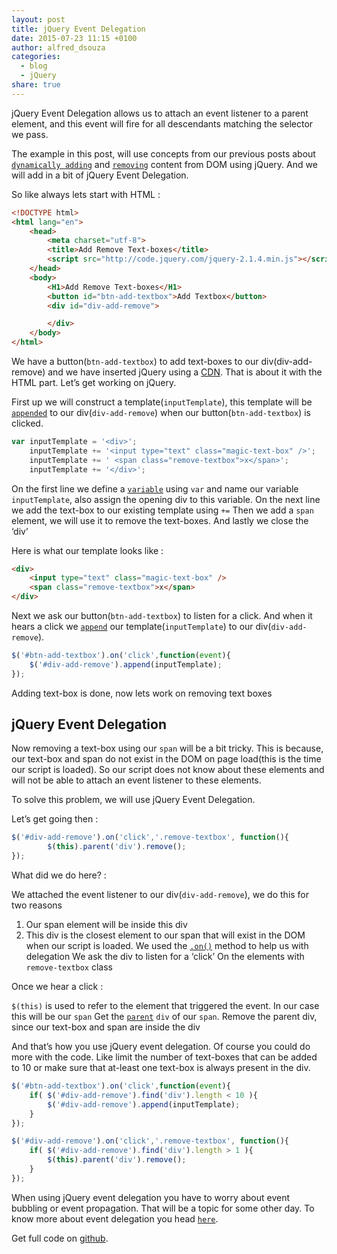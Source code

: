 ```yaml
---
layout: post
title: jQuery Event Delegation
date: 2015-07-23 11:15 +0100
author: alfred_dsouza
categories:
  - blog
  - jQuery
share: true
---
```


jQuery Event Delegation allows us to attach an event listener to a parent element, and this event will fire for all descendants matching the selector we pass.

The example in this post, will use concepts from our previous posts about [`dynamically adding`](https://dsouzaalf.red/blog/jquery/dynamically-add-content-to-dom-using-jquery/ "Dynamically Add content to DOM using jQuery") and [`removing`](https://dsouzaalf.red/blog/jquery/dynamically-remove-content-from-dom-using-jquery/ "Dynamically remove content from DOM using jQuery") content from DOM using jQuery. And we will add in a bit of jQuery Event Delegation.

So like always lets start with HTML :
```html
<!DOCTYPE html>
<html lang="en">
    <head>
        <meta charset="utf-8">
        <title>Add Remove Text-boxes</title>
        <script src="http://code.jquery.com/jquery-2.1.4.min.js"></script>
    </head>
    <body>
        <H1>Add Remove Text-boxes</H1>
        <button id="btn-add-textbox">Add Textbox</button>
        <div id="div-add-remove">

        </div>
    </body>
</html>
```

We have a button(`btn-add-textbox`) to add text-boxes to our div(div-add-remove) and we have inserted jQuery using a [CDN](https://code.jquery.com/ "jQuery CDN"). That is about it with the HTML part. Let’s get working on jQuery.

First up we will construct a template(`inputTemplate`), this template will be [`appended`](http://api.jquery.com/append/ "jQuery .append documentation") to our div(`div-add-remove`) when our button(`btn-add-textbox`) is clicked.

```javascript
var inputTemplate = '<div>';
    inputTemplate += '<input type="text" class="magic-text-box" />';
    inputTemplate += ' <span class="remove-textbox">x</span>';
    inputTemplate += '</div>';
```

On the first line we define a [`variable`](https://api.jquery.com/Types/ "jQuery .variable documentation") using `var` and name our variable `inputTemplate`, also assign the opening div to this variable.
On the next line we add the text-box to our existing template using `+=`
Then we add a `span` element, we will use it to remove the text-boxes.
And lastly we close the ‘div’

Here is what our template looks like :

```html
<div>
    <input type="text" class="magic-text-box" />
    <span class="remove-textbox">x</span>
</div>
```

Next we ask our button(`btn-add-textbox`) to listen for a click. And when it hears a click we [`append`](http://api.jquery.com/append/ "jQuery .append documentation") our template(`inputTemplate`) to our div(`div-add-remove`).

```javascript
$('#btn-add-textbox').on('click',function(event){
    $('#div-add-remove').append(inputTemplate);
});
```

Adding text-box is done, now lets work on removing text boxes

## jQuery Event Delegation

Now removing a text-box using our `span` will be a bit tricky. This is because, our text-box and span do not exist in the DOM on page load(this is the time our script is loaded). So our script does not know about these elements and will not be able to attach an event listener to these elements.

To solve this problem, we will use jQuery Event Delegation.

Let’s get going then :

```javascript
$('#div-add-remove').on('click','.remove-textbox', function(){
        $(this).parent('div').remove();
});
```

What did we do here? :

We attached the event listener to our div(`div-add-remove`), we do this for two reasons
1. Our span element will be inside this div
2. This div is the closest element to our span that will exist in the DOM when our script is loaded.
We used the [`.on()`](http://api.jquery.com/on/ "jQuery .on documentation") method to help us with delegation
We ask the div to listen for a ‘click’
On the elements with `remove-textbox` class

Once we hear a click :

`$(this)` is used to refer to the element that triggered the event. In our case this will be our `span`
Get the [`parent`](https://api.jquery.com/parent/ "jQuery .parent documentation") `div` of our `span`.
Remove the parent div, since our text-box and span are inside the div

And that’s how you use jQuery event delegation. Of course you could do more with the code. Like limit the number of text-boxes that can be added to 10 or make sure that at-least one text-box is always present in the div.

```javascript
$('#btn-add-textbox').on('click',function(event){
    if( $('#div-add-remove').find('div').length < 10 ){
        $('#div-add-remove').append(inputTemplate);
    }
});

$('#div-add-remove').on('click','.remove-textbox', function(){
    if( $('#div-add-remove').find('div').length > 1 ){
        $(this).parent('div').remove();
    }
});
```

When using jQuery event delegation you have to worry about event bubbling or event propagation. That will be a topic for some other day. To know more about event delegation you head [`here`](http://learn.jquery.com/events/event-delegation/ "jQuery .here documentation").

Get full code on [github](https://github.com/dsouzaalfred/blogdemos/blob/master/add_remove_element/jQuery.html "Github link").
